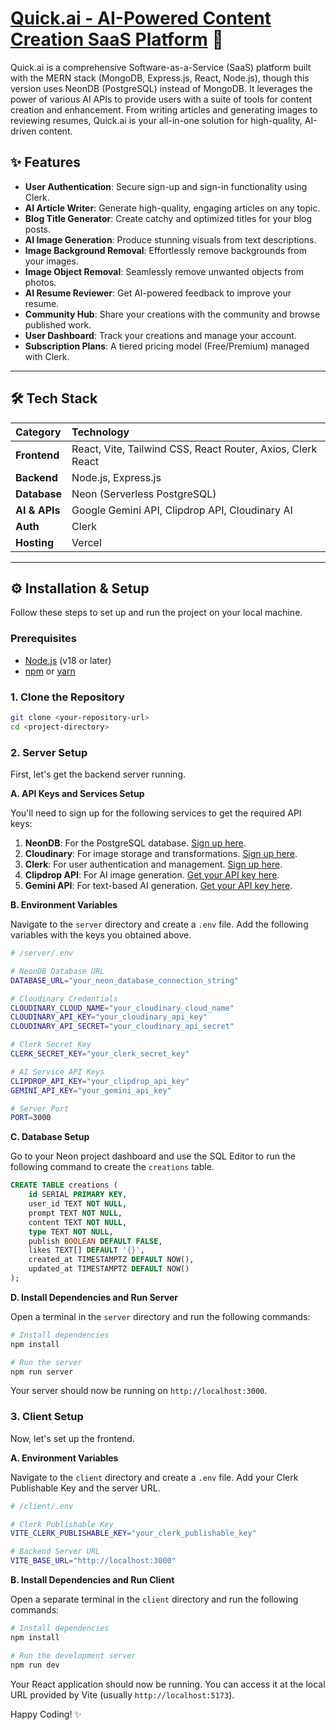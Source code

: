 # [Quick.ai - AI-Powered Content Creation SaaS Platform](https://saas-pi-silk.vercel.app/) 🚀

Quick.ai is a comprehensive Software-as-a-Service (SaaS) platform built with the MERN stack (MongoDB, Express.js, React, Node.js), though this version uses NeonDB (PostgreSQL) instead of MongoDB. It leverages the power of various AI APIs to provide users with a suite of tools for content creation and enhancement. From writing articles and generating images to reviewing resumes, Quick.ai is your all-in-one solution for high-quality, AI-driven content.

[](https://saas-pi-silk.vercel.app/)

## ✨ Features

  * **User Authentication**: Secure sign-up and sign-in functionality using Clerk.
  * **AI Article Writer**: Generate high-quality, engaging articles on any topic.
  * **Blog Title Generator**: Create catchy and optimized titles for your blog posts.
  * **AI Image Generation**: Produce stunning visuals from text descriptions.
  * **Image Background Removal**: Effortlessly remove backgrounds from your images.
  * **Image Object Removal**: Seamlessly remove unwanted objects from photos.
  * **AI Resume Reviewer**: Get AI-powered feedback to improve your resume.
  * **Community Hub**: Share your creations with the community and browse published work.
  * **User Dashboard**: Track your creations and manage your account.
  * **Subscription Plans**: A tiered pricing model (Free/Premium) managed with Clerk.

-----

## 🛠️ Tech Stack

| Category      | Technology                                                                                                                                                                                          |
| :------------ | :-------------------------------------------------------------------------------------------------------------------------------------------------------------------------------------------------- |
| **Frontend** | React, Vite, Tailwind CSS, React Router, Axios, Clerk React                                                                                                                                         |
| **Backend** | Node.js, Express.js                                                                                                                                                                                 |
| **Database** | Neon (Serverless PostgreSQL)                                                                                                                                                                        |
| **AI & APIs** | Google Gemini API, Clipdrop API, Cloudinary AI                                                                                                                                                      |
| **Auth** | Clerk                                                                                                                                                                                               |
| **Hosting** | Vercel                                                                                                                                                                                              |

-----

## ⚙️ Installation & Setup

Follow these steps to set up and run the project on your local machine.

### Prerequisites

  * [Node.js](https://nodejs.org/en) (v18 or later)
  * [npm](https://www.npmjs.com/) or [yarn](https://yarnpkg.com/)

### 1\. Clone the Repository

```bash
git clone <your-repository-url>
cd <project-directory>
```

### 2\. Server Setup

First, let's get the backend server running.

**A. API Keys and Services Setup**

You'll need to sign up for the following services to get the required API keys:

1.  **NeonDB**: For the PostgreSQL database. [Sign up here](https://neon.tech).
2.  **Cloudinary**: For image storage and transformations. [Sign up here](https://cloudinary.com/users/register_free).
3.  **Clerk**: For user authentication and management. [Sign up here](https://clerk.com/).
4.  **Clipdrop API**: For AI image generation. [Get your API key here](https://clipdrop.co/apis).
5.  **Gemini API**: For text-based AI generation. [Get your API key here](https://aistudio.google.com/apikey).

**B. Environment Variables**

Navigate to the `server` directory and create a `.env` file. Add the following variables with the keys you obtained above.

```bash
# /server/.env

# NeonDB Database URL
DATABASE_URL="your_neon_database_connection_string"

# Cloudinary Credentials
CLOUDINARY_CLOUD_NAME="your_cloudinary_cloud_name"
CLOUDINARY_API_KEY="your_cloudinary_api_key"
CLOUDINARY_API_SECRET="your_cloudinary_api_secret"

# Clerk Secret Key
CLERK_SECRET_KEY="your_clerk_secret_key"

# AI Service API Keys
CLIPDROP_API_KEY="your_clipdrop_api_key"
GEMINI_API_KEY="your_gemini_api_key"

# Server Port
PORT=3000
```

**C. Database Setup**

Go to your Neon project dashboard and use the SQL Editor to run the following command to create the `creations` table.

```sql
CREATE TABLE creations (
    id SERIAL PRIMARY KEY,
    user_id TEXT NOT NULL,
    prompt TEXT NOT NULL,
    content TEXT NOT NULL,
    type TEXT NOT NULL,
    publish BOOLEAN DEFAULT FALSE,
    likes TEXT[] DEFAULT '{}',
    created_at TIMESTAMPTZ DEFAULT NOW(),
    updated_at TIMESTAMPTZ DEFAULT NOW()
);
```

**D. Install Dependencies and Run Server**

Open a terminal in the `server` directory and run the following commands:

```bash
# Install dependencies
npm install

# Run the server
npm run server
```

Your server should now be running on `http://localhost:3000`.

### 3\. Client Setup

Now, let's set up the frontend.

**A. Environment Variables**

Navigate to the `client` directory and create a `.env` file. Add your Clerk Publishable Key and the server URL.

```bash
# /client/.env

# Clerk Publishable Key
VITE_CLERK_PUBLISHABLE_KEY="your_clerk_publishable_key"

# Backend Server URL
VITE_BASE_URL="http://localhost:3000"
```

**B. Install Dependencies and Run Client**

Open a separate terminal in the `client` directory and run the following commands:

```bash
# Install dependencies
npm install

# Run the development server
npm run dev
```

Your React application should now be running. You can access it at the local URL provided by Vite (usually `http://localhost:5173`).

Happy Coding\! ✨
